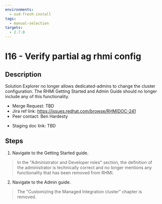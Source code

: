 ```yaml
---
environments:
  - osd-fresh-install
tags:
  - manual-selection
targets:
  - 2.7.0
---
```


# I16 - Verify partial ag rhmi config

## Description

Solution Explorer no longer allows dedicated-admins to change the cluster configuration. The RHMI Getting Started and Admin Guide should no longer include any of this functionality.

- Merge Request: TBD
- Jira ref link: https://issues.redhat.com/browse/RHMIDOC-241
- Peer contact: Ben Hardesty

* Staging doc link: TBD

## Steps

1. Navigate to the Getting Started guide.

> In the "Administrator and Developer roles" section, the definition of the administrator is technically correct and no longer mentions any functionality that has been removed from RHMI.

2. Navigate to the Admin guide.

> The "Customizing the Managed Integration cluster" chapter is removed.
